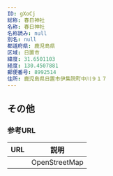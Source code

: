 ```yaml
---
ID: gXoCj
総称: 春日神社
名称: 春日神社
名称読み: null
別名: null
都道府県: 鹿児島県
区域: 日置市
緯度: 31.6501103
経度: 130.4507881
郵便番号: 8992514
住所: 鹿児島県日置市伊集院町中川９１７
---
```


## その他

### 参考URL

| URL | 説明          |
| --- | ------------- |
|     | OpenStreetMap |
